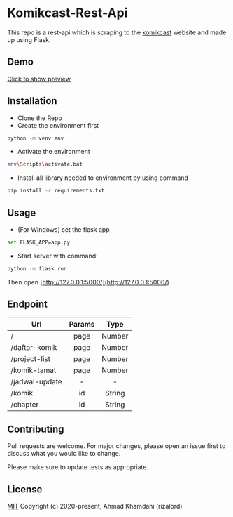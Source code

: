 # Komikcast-Rest-Api

This repo is a rest-api which is scraping to the [komikcast](https://komikcast.com) website and made up using Flask.

## Demo
[Click to show preview](https://komikcast-rest-api.herokuapp.com/)

## Installation

* Clone the Repo
* Create the environment first
```bash
python -m venv env
```
* Activate the environment
```bash
env\Scripts\activate.bat
```
* Install all library needed to environment by using command
```bash
pip install -r requirements.txt
```


## Usage

* (For Windows) set the flask app
```bash
set FLASK_APP=app.py
```
* Start server with command:
```bash
python -m flask run
```

Then open [http://127.0.0.1:5000/](http://127.0.0.1:5000/)

## Endpoint

| Url        | Params           | Type |
| ------------- |:-------------:| :-----:| 
| /      | page | Number | 
| /daftar-komik  | page | Number | 
| /project-list  | page | Number | 
| /komik-tamat  | page | Number | 
| /jadwal-update  | - | - | 
| /komik  | id | String | 
| /chapter  | id | String | 




## Contributing
Pull requests are welcome. For major changes, please open an issue first to discuss what you would like to change.

Please make sure to update tests as appropriate.

## License
[MIT](https://choosealicense.com/licenses/mit/)
Copyright (c) 2020-present, Ahmad Khamdani (rizalord)
